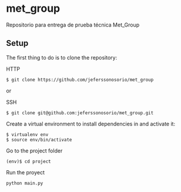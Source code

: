 # met_group
Repositorio para entrega de prueba técnica Met_Group

## Setup
The first thing to do is to clone the repository:

HTTP
```shell
$ git clone https://github.com/jeferssonosorio/met_group
```
or

SSH
```
$ git clone git@github.com:jeferssonosorio/met_group.git

```

Create a virtual environment to install dependencies in and activate it:

```
$ virtualenv env
$ source env/bin/activate
```

Go to the project folder
```
(env)$ cd project
```


Run the proyect 
```
python main.py
```
